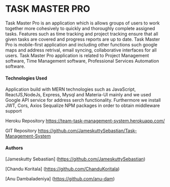 # TASK MASTER PRO

<P> Task Master Pro is an application which is  allows groups of users to work together more cohesively to quickly and thoroughly complete assigned tasks. Features such as time tracking and project tracking ensure that all given tasks are covered and progress reports are up to date. Task Master Pro is mobile-first application and including other functions such google maps and address retrival, email syncing, collaborative interfaces for all users. Task Master Pro application is related to Project Management software, Time Management software, Professional Services Automation software. </P>

<H4> Technologies Used </H4>

<P> Application build with MERN technologies such as JavaScript, ReactJS,NodeJs, Express, Mysql and Materia-UI mainly and we used Google API service for address serch functionality. Furthermore we install JWT, Cors, Axios Sequalize NPM packages in order to obtain middleware support </P>


Heroku Repository  https://team-task-management-system.herokuapp.com/

GIT Repository  https://github.com/JameskuttySebastian/Task-Management-System

<H4> Authors </H4>

[Jameskutty Sebastian] (https://github.com/JameskuttySebastian)

[Chandu Koritala] (https://github.com/ChanduKoritala)

[Anu Dambaladeniya] (https://github.com/anu-dam)






